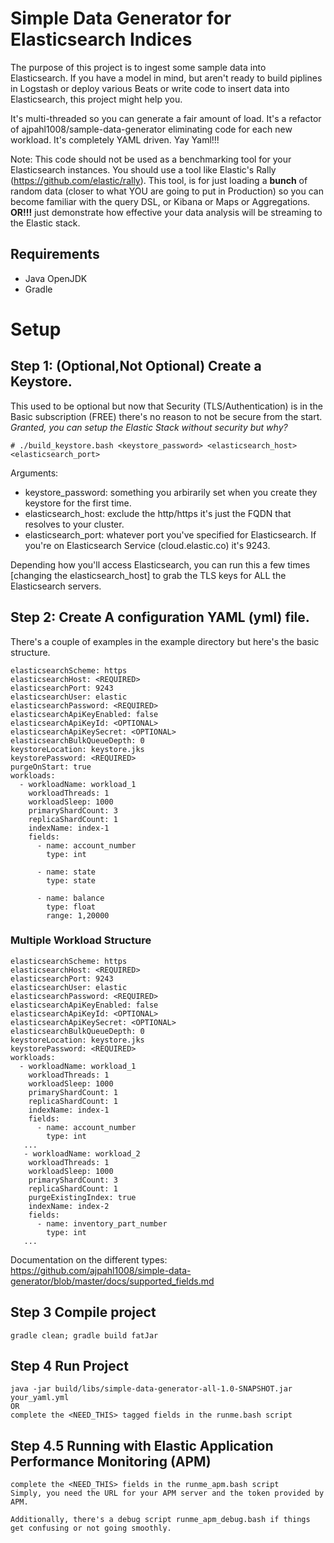# Simple Data Generator for Elasticsearch Indices
The purpose of this project is to ingest some sample data into Elasticsearch. If you have a model in mind, but aren't ready to build piplines in Logstash or deploy various Beats or write code to insert data into Elasticsearch, this project might help you.

It's multi-threaded so you can generate a fair amount of load.
It's a refactor of ajpahl1008/sample-data-generator eliminating code for each new workload.
It's completely YAML driven. Yay Yaml!!!

Note: This code should not be used as a benchmarking tool for your Elasticsearch instances. You should use a tool like Elastic's Rally (https://github.com/elastic/rally).  This tool, is for just loading a **bunch** of random data (closer to what YOU are going to put in Production) so you can become familiar with the query DSL, or Kibana or Maps or Aggregations. **OR!!!** just demonstrate how effective your data analysis will be streaming to the Elastic stack.

## Requirements
* Java OpenJDK
* Gradle

# Setup 

## Step 1: (Optional,Not Optional) Create a Keystore. 

This used to be optional but now that Security (TLS/Authentication) is in the Basic subscription (FREE) there's no reason to not be secure from the start.  _Granted, you _can_ setup the Elastic Stack without security but why?_
```
# ./build_keystore.bash <keystore_password> <elasticsearch_host> <elasticsearch_port>
```
Arguments: 
  * keystore_password: something you arbirarily set when you create they keystore for the first time.
  * elasticsearch_host: exclude the http/https it's just the FQDN that resolves to your cluster.
  * elasticsearch_port: whatever port you've specified for Elasticsearch.  If you're on Elasticsearch Service (cloud.elastic.co) it's 9243.
  
Depending how you'll access Elasticsearch, you can run this a few times [changing the elasticsearch_host] to grab the TLS keys for ALL the Elasticsearch servers. 

## Step 2: Create A configuration YAML (yml) file.

There's a couple of examples in the example directory but here's the basic structure.
```
elasticsearchScheme: https
elasticsearchHost: <REQUIRED>
elasticsearchPort: 9243
elasticsearchUser: elastic
elasticsearchPassword: <REQUIRED>
elasticsearchApiKeyEnabled: false
elasticsearchApiKeyId: <OPTIONAL>
elasticsearchApiKeySecret: <OPTIONAL>
elasticsearchBulkQueueDepth: 0
keystoreLocation: keystore.jks
keystorePassword: <REQUIRED>
purgeOnStart: true
workloads:
  - workloadName: workload_1
    workloadThreads: 1
    workloadSleep: 1000    
    primaryShardCount: 3
    replicaShardCount: 1
    indexName: index-1    
    fields:
      - name: account_number
        type: int

      - name: state
        type: state

      - name: balance
        type: float
        range: 1,20000

```
### Multiple Workload Structure
```
elasticsearchScheme: https
elasticsearchHost: <REQUIRED>
elasticsearchPort: 9243
elasticsearchUser: elastic
elasticsearchPassword: <REQUIRED>
elasticsearchApiKeyEnabled: false
elasticsearchApiKeyId: <OPTIONAL>
elasticsearchApiKeySecret: <OPTIONAL>
elasticsearchBulkQueueDepth: 0
keystoreLocation: keystore.jks
keystorePassword: <REQUIRED>
workloads:
  - workloadName: workload_1
    workloadThreads: 1
    workloadSleep: 1000
    primaryShardCount: 1
    replicaShardCount: 1
    indexName: index-1
    fields:
      - name: account_number
        type: int
   ...
   - workloadName: workload_2
    workloadThreads: 1
    workloadSleep: 1000
    primaryShardCount: 3
    replicaShardCount: 1
    purgeExistingIndex: true
    indexName: index-2
    fields:
      - name: inventory_part_number
        type: int
   ...
```
Documentation on the different types: https://github.com/ajpahl1008/simple-data-generator/blob/master/docs/supported_fields.md 

## Step 3 Compile project
```
gradle clean; gradle build fatJar
```

## Step 4 Run Project
```
java -jar build/libs/simple-data-generator-all-1.0-SNAPSHOT.jar your_yaml.yml
OR
complete the <NEED_THIS> tagged fields in the runme.bash script
```

## Step 4.5 Running with Elastic Application Performance Monitoring (APM)
```
complete the <NEED_THIS> fields in the runme_apm.bash script
Simply, you need the URL for your APM server and the token provided by APM.

Additionally, there's a debug script runme_apm_debug.bash if things get confusing or not going smoothly.
```
